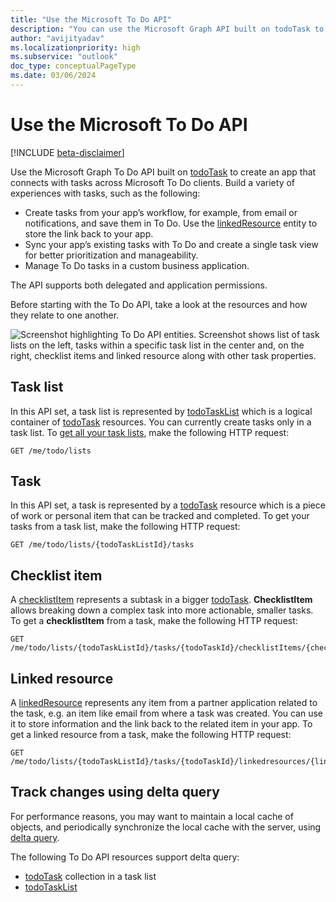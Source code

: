 ```yaml
---
title: "Use the Microsoft To Do API"
description: "You can use the Microsoft Graph API built on todoTask to create an app that connects with tasks in Microsoft To Do."
author: "avijityadav"
ms.localizationpriority: high
ms.subservice: "outlook"
doc_type: conceptualPageType
ms.date: 03/06/2024
---
```


# Use the Microsoft To Do API

[!INCLUDE [beta-disclaimer](../../includes/beta-disclaimer.md)]

Use the Microsoft Graph To Do API built on [todoTask](todotask.md) to create an app that connects with tasks across Microsoft To Do clients. Build a variety of experiences with tasks, such as the following:

* Create tasks from your app’s workflow, for example, from email or notifications, and save them in To Do. Use the [linkedResource](linkedresource.md) entity to store the link back to your app.
* Sync your app’s existing tasks with To Do and create a single task view for better prioritization and manageability.
* Manage To Do tasks in a custom business application.

The API supports both delegated and application permissions.

Before starting with the To Do API, take a look at the resources and how they relate to one another.

![Screenshot highlighting To Do API entities. Screenshot shows list of task lists on the left, tasks within a specific task list in the center and, on the right, checklist items and linked resource along with other task properties.](/graph/images/tasks-api-entities.png)

## Task list

In this API set, a task list is represented by [todoTaskList](./todotasklist.md) which is a logical container of [todoTask](./todotask.md) resources. You can currently create tasks only in a task list. To [get all your task lists](../api/todotasklist-get.md), make the following HTTP request:

``` http
GET /me/todo/lists
```

## Task

In this API set, a task is represented by a [todoTask](./todotask.md) resource which is a piece of work or personal item that can be tracked and completed. To get your tasks from a task list, make the following HTTP request:
``` http
GET /me/todo/lists/{todoTaskListId}/tasks
```

## Checklist item 

A [checklistItem](checklistitem.md) represents a subtask in a bigger [todoTask](./todotask.md). **ChecklistItem** allows breaking down a complex task into more actionable, smaller tasks. To get a **checklistItem** from a task, make the following HTTP request:
``` http
GET /me/todo/lists/{todoTaskListId}/tasks/{todoTaskId}/checklistItems/{checklistItems}
```

## Linked resource

A [linkedResource](linkedresource.md) represents any item from a partner application related to the task, e.g. an item like email from where a task was created. You can use it to store information and the link back to the related item in your app. To get a linked resource from a task, make the following HTTP request:
``` http
GET /me/todo/lists/{todoTaskListId}/tasks/{todoTaskId}/linkedresources/{linkedResourceId}
```

## Track changes using delta query

For performance reasons, you may want to maintain a local cache of objects, and periodically synchronize the local cache with the server, using [delta query](/graph/delta-query-overview).

The following To Do API resources support delta query:
* [todoTask](./todotask.md) collection in a task list
* [todoTaskList](./todotasklist.md)


